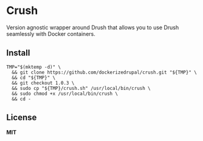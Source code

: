 # Crush

Version agnostic wrapper around Drush that allows you to use Drush seamlessly with Docker containers.

## Install

    TMP="$(mktemp -d)" \
      && git clone https://github.com/dockerizedrupal/crush.git "${TMP}" \
      && cd "${TMP}" \
      && git checkout 1.0.3 \
      && sudo cp "${TMP}/crush.sh" /usr/local/bin/crush \
      && sudo chmod +x /usr/local/bin/crush \
      && cd -

## License

**MIT**
